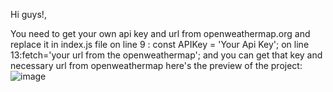 Hi guys!,

You need to get your own api key and url from openweathermap.org and replace it in index.js file 
on line 9 : const APIKey = 'Your Api Key';
on line 13:fetch='your url from the openweathermap';
and you can get that key and necessary url from openweathermap 
here's the preview of the project:
![image](https://github.com/user-attachments/assets/863133b8-adcf-4c8a-873a-0b478b2086cf)
